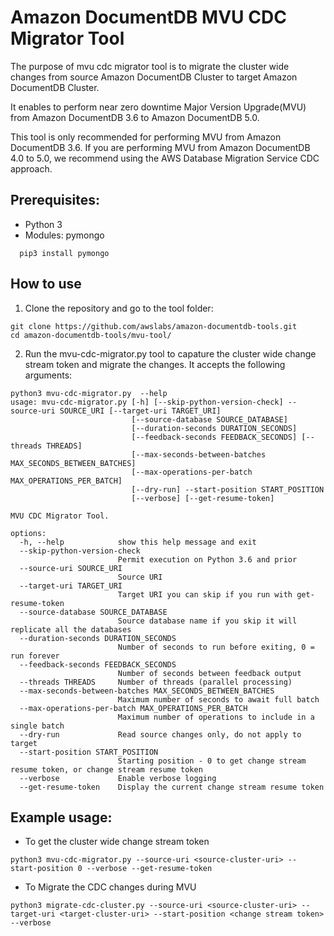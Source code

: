 # Amazon DocumentDB MVU CDC Migrator Tool

The purpose of mvu cdc migrator tool is to migrate the cluster wide changes from source Amazon DocumentDB Cluster to target  Amazon DocumentDB Cluster.

It enables to perform near zero downtime Major Version Upgrade(MVU) from Amazon DocumentDB 3.6  to Amazon DocumentDB 5.0.

This tool is only recommended for performing MVU from Amazon DocumentDB 3.6. If you are performing MVU from Amazon DocumentDB 4.0 to 5.0, we recommend using the AWS Database Migration Service CDC approach.

## Prerequisites:

 - Python 3
 - Modules: pymongo
```
  pip3 install pymongo
```
## How to use

1. Clone the repository and go to the tool folder:
```
git clone https://github.com/awslabs/amazon-documentdb-tools.git
cd amazon-documentdb-tools/mvu-tool/
```

2. Run the mvu-cdc-migrator.py tool to capature the cluster wide change stream token and migrate the changes. It accepts the following arguments:
```
python3 mvu-cdc-migrator.py  --help
usage: mvu-cdc-migrator.py [-h] [--skip-python-version-check] --source-uri SOURCE_URI [--target-uri TARGET_URI]
                           [--source-database SOURCE_DATABASE] 
                           [--duration-seconds DURATION_SECONDS]
                           [--feedback-seconds FEEDBACK_SECONDS] [--threads THREADS]
                           [--max-seconds-between-batches MAX_SECONDS_BETWEEN_BATCHES]
                           [--max-operations-per-batch MAX_OPERATIONS_PER_BATCH]    
                           [--dry-run] --start-position START_POSITION
                           [--verbose] [--get-resume-token]

MVU CDC Migrator Tool.

options:
  -h, --help            show this help message and exit
  --skip-python-version-check
                        Permit execution on Python 3.6 and prior
  --source-uri SOURCE_URI
                        Source URI
  --target-uri TARGET_URI
                        Target URI you can skip if you run with get-resume-token
  --source-database SOURCE_DATABASE
                        Source database name if you skip it will replicate all the databases
  --duration-seconds DURATION_SECONDS
                        Number of seconds to run before exiting, 0 = run forever
  --feedback-seconds FEEDBACK_SECONDS
                        Number of seconds between feedback output
  --threads THREADS     Number of threads (parallel processing)
  --max-seconds-between-batches MAX_SECONDS_BETWEEN_BATCHES
                        Maximum number of seconds to await full batch
  --max-operations-per-batch MAX_OPERATIONS_PER_BATCH
                        Maximum number of operations to include in a single batch
  --dry-run             Read source changes only, do not apply to target
  --start-position START_POSITION
                        Starting position - 0 to get change stream resume token, or change stream resume token
  --verbose             Enable verbose logging
  --get-resume-token    Display the current change stream resume token
```
## Example usage:

* To get the cluster wide change stream token 
```
python3 mvu-cdc-migrator.py --source-uri <source-cluster-uri> -- start-position 0 --verbose --get-resume-token
```
* To Migrate the CDC changes during MVU
```
python3 migrate-cdc-cluster.py --source-uri <source-cluster-uri> -- target-uri <target-cluster-uri> --start-position <change stream token> --verbose
```
